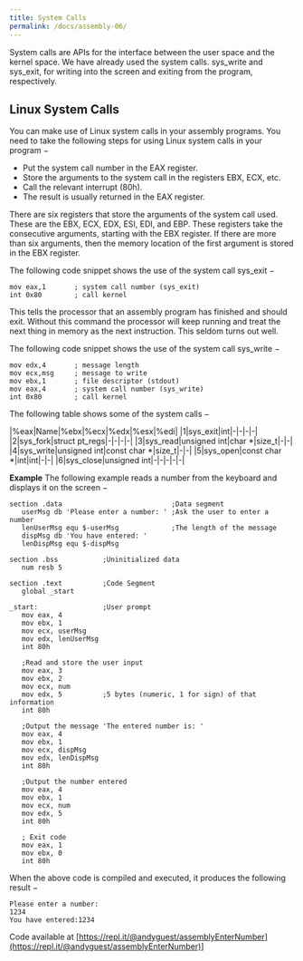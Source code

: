 ```yaml
---
title: System Calls
permalink: /docs/assembly-06/
---
```


System calls are APIs for the interface between the user space and the kernel space. We have already used the system calls. sys_write and sys_exit, for writing into the screen and exiting from the program, respectively.  

## Linux System Calls
You can make use of Linux system calls in your assembly programs. You need to take the following steps for using Linux system calls in your program −  
* Put the system call number in the EAX register.
* Store the arguments to the system call in the registers EBX, ECX, etc.
* Call the relevant interrupt (80h).
* The result is usually returned in the EAX register.

There are six registers that store the arguments of the system call used. These are the EBX, ECX, EDX, ESI, EDI, and EBP. These registers take the consecutive arguments, starting with the EBX register. If there are more than six arguments, then the memory location of the first argument is stored in the EBX register.  

The following code snippet shows the use of the system call sys_exit −  

```assembly
mov	eax,1		; system call number (sys_exit)
int	0x80		; call kernel
```
This tells the processor that an assembly program has finished and should exit. Without this command the processor will keep running and treat the next thing in memory as the next instruction. This seldom turns out well.  

The following code snippet shows the use of the system call sys_write −
```assembly
mov	edx,4		; message length
mov	ecx,msg		; message to write
mov	ebx,1		; file descriptor (stdout)
mov	eax,4		; system call number (sys_write)
int	0x80		; call kernel
```

The following table shows some of the system calls  −

|%eax|Name|%ebx|%ecx|%edx|%esx|%edi|
|1|sys_exit|int|-|-|-|-|
|2|sys_fork|struct pt_regs|-|-|-|-|
|3|sys_read|unsigned int|char *|size_t|-|-|
|4|sys_write|unsigned int|const char *|size_t|-|-|
|5|sys_open|const char *|int|int|-|-|
|6|sys_close|unsigned int|-|-|-|-|-|

**Example**
The following example reads a number from the keyboard and displays it on the screen −  
```assembly
section .data                           ;Data segment
   userMsg db 'Please enter a number: ' ;Ask the user to enter a number
   lenUserMsg equ $-userMsg             ;The length of the message
   dispMsg db 'You have entered: '
   lenDispMsg equ $-dispMsg                 

section .bss           ;Uninitialized data
   num resb 5
	
section .text          ;Code Segment
   global _start
	
_start:                ;User prompt
   mov eax, 4
   mov ebx, 1
   mov ecx, userMsg
   mov edx, lenUserMsg
   int 80h

   ;Read and store the user input
   mov eax, 3
   mov ebx, 2
   mov ecx, num  
   mov edx, 5          ;5 bytes (numeric, 1 for sign) of that information
   int 80h
	
   ;Output the message 'The entered number is: '
   mov eax, 4
   mov ebx, 1
   mov ecx, dispMsg
   mov edx, lenDispMsg
   int 80h  

   ;Output the number entered
   mov eax, 4
   mov ebx, 1
   mov ecx, num
   mov edx, 5
   int 80h  
    
   ; Exit code
   mov eax, 1
   mov ebx, 0
   int 80h
```

When the above code is compiled and executed, it produces the following result −
```console
Please enter a number:
1234  
You have entered:1234
```

Code available at [https://repl.it/@andyguest/assemblyEnterNumber](https://repl.it/@andyguest/assemblyEnterNumber)]